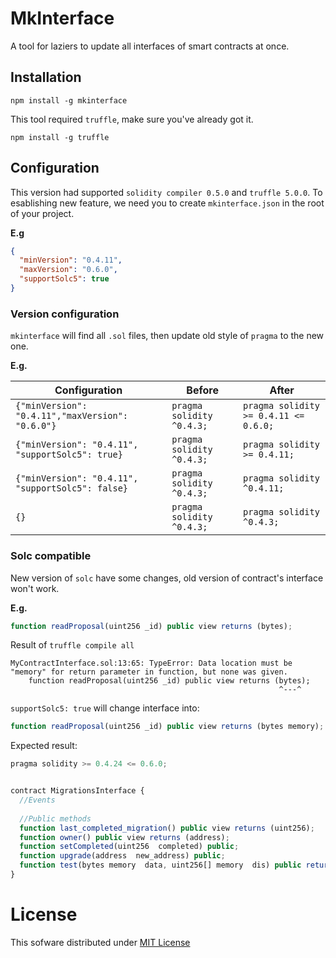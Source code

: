 # MkInterface

A tool for laziers to update all interfaces of smart contracts at once.

## Installation

```
npm install -g mkinterface
```

This tool required `truffle`, make sure you've already got it.

```
npm install -g truffle
```

## Configuration

This version had supported `solidity compiler 0.5.0` and `truffle 5.0.0`. To esablishing new feature, we need you to create `mkinterface.json` in the root of your project.

**E.g**

```json
{
  "minVersion": "0.4.11",
  "maxVersion": "0.6.0",
  "supportSolc5": true
}
```

### Version configuration


`mkinterface` will find all `.sol` files, then update old style of `pragma` to the new one.

**E.g.**

|Configuration|Before|After|
|---|---|---|
|`{"minVersion": "0.4.11","maxVersion": "0.6.0"}`|`pragma solidity ^0.4.3;`|`pragma solidity >= 0.4.11 <= 0.6.0;`|
|`{"minVersion": "0.4.11", "supportSolc5": true}`|`pragma solidity ^0.4.3;`|`pragma solidity >= 0.4.11;`|
|`{"minVersion": "0.4.11", "supportSolc5": false}`|`pragma solidity ^0.4.3;`|`pragma solidity ^0.4.11;`|
|`{}`|`pragma solidity ^0.4.3;`|`pragma solidity ^0.4.3;`|

### Solc compatible

New version of `solc` have some changes, old version of contract's interface won't work.

**E.g.**

```js
function readProposal(uint256 _id) public view returns (bytes);
```

Result of `truffle compile all`

```
MyContractInterface.sol:13:65: TypeError: Data location must be "memory" for return parameter in function, but none was given.
    function readProposal(uint256 _id) public view returns (bytes);
                                                            ^---^
```

`supportSolc5: true` will change interface into:

```js
function readProposal(uint256 _id) public view returns (bytes memory);
```

Expected result:
```js
pragma solidity >= 0.4.24 <= 0.6.0;


contract MigrationsInterface {
  //Events
  
  //Public methods
  function last_completed_migration() public view returns (uint256);
  function owner() public view returns (address);
  function setCompleted(uint256  completed) public;
  function upgrade(address  new_address) public;
  function test(bytes memory  data, uint256[] memory  dis) public returns (string memory);
}
```

# License

This sofware distributed under [MIT License](https://github.com/chiro-hiro/mkinterface/blob/master/LICENSE)